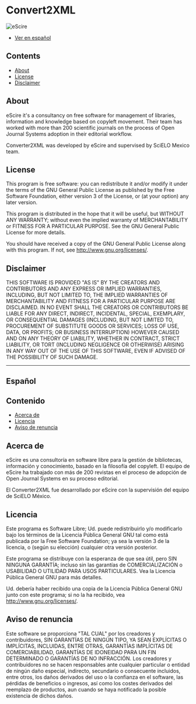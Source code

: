# Convert2XML
![eScire](http://escire.mx/logo/eScire.jpg)

- [Ver en español](#español)

## Contents

- [About](#about)
- [License](#license)
- [Disclaimer](#disclaimer)


## About

eScire it's a consultancy on free software for management of libraries, information and knowledge based on copyleft movement. 
Their team has worked with more than 200 scientific journals on the process of Open Journal Systems adoption in their editorial workflow.

Converter2XML was developed by eScire and supervised by SciELO Mexico team. 

## License

This program is free software: you can redistribute it and/or modify it under the terms of the GNU General Public License as published by the Free Software Foundation, either version 3 of the License, or (at your option) any later version.

This program is distributed in the hope that it will be useful, but WITHOUT ANY WARRANTY; without even the implied warranty of MERCHANTABILITY or FITNESS FOR A PARTICULAR PURPOSE.  See the GNU General Public License for more details.

You should have received a copy of the GNU General Public License along with this program.  If not, see <http://www.gnu.org/licenses/>.

## Disclaimer

THIS SOFTWARE IS PROVIDED "AS IS" BY THE CREATORS AND CONTRIBUTORS AND ANY EXPRESS OR IMPLIED WARRANTIES, INCLUDING, BUT NOT LIMITED TO, THE IMPLIED WARRANTIES OF MERCHANTABILITY AND FITNESS FOR A PARTICULAR PURPOSE ARE DISCLAIMED. IN NO EVENT SHALL THE CREATORS OR CONTRIBUTORS BE LIABLE FOR ANY DIRECT, INDIRECT, INCIDENTAL, SPECIAL, EXEMPLARY, OR CONSEQUENTIAL DAMAGES (INCLUDING, BUT NOT LIMITED TO, PROCUREMENT OF SUBSTITUTE GOODS OR SERVICES; LOSS OF USE, DATA, OR PROFITS; OR BUSINESS INTERRUPTION) HOWEVER CAUSED AND ON ANY THEORY OF LIABILITY, WHETHER IN CONTRACT, STRICT LIABILITY, OR TORT (INCLUDING NEGLIGENCE OR OTHERWISE) ARISING IN ANY WAY OUT OF THE USE OF THIS SOFTWARE, EVEN IF ADVISED OF THE POSSIBILITY OF SUCH DAMAGE.

<hr />

## Español

## Contenido

- [Acerca de](#acerca-de)
- [Licencia](#licencia)
- [Aviso de renuncia](#aviso-de-renuncia)

## Acerca de

eScire es una consultoría en software libre para la gestión de bibliotecas, información y conocimiento, basado en la filosofía del copyleft.
El equipo de eScire ha trabajado con más de 200 revistas en el proceso de adopción de Open Journal Systems en su proceso editorial. 

El Converter2XML fue desarrollado por eScire con la supervisión del equipo de SciELO México.

## Licencia

Este programa es Software Libre; Ud. puede redistribuirlo y/o modificarlo bajo los términos de la Licencia Pública General GNU tal como está publicada por la Free Software Foundation; ya sea la versión 3 de la licencia, o (según su elección) cualquier otra versión posterior.

Este programa se distribuye con la esperanza de que sea útil, pero SIN NINGUNA GARANTÍA; incluso sin las garantías de COMERCIALIZACIÓN o USABILIDAD O UTILIDAD PARA USOS PARTICULARES. Vea la Licencia Pública General GNU para más detalles.

Ud. debería haber recibido una copia de la Licencia Pública General GNU junto con este programa; si no la ha recibido, vea <http://www.gnu.org/licenses/>.

## Aviso de renuncia

Este software se proporciona "TAL CUAL" por los creadores y contribuidores, SIN GARANTÍAS DE NINGÚN TIPO, YA SEAN EXPLÍCITAS O IMPLÍCITAS, INCLUIDAS, ENTRE OTRAS, GARANTÍAS IMPLÍCITAS DE COMERCIABILIDAD, GARANTÍAS DE IDONEIDAD PARA UN FIN DETERMINADO O GARANTÍAS DE NO INFRACCIÓN. Los creadores y contribuidores no se hacen responsables ante cualquier particular o entidad de ningún daño especial, indirecto, secundario o consecuente incluidos, entre otros, los daños derivados del uso o la confianza en el software, las pérdidas de beneficios o ingresos, así como los costes derivados del reemplazo de productos, aun cuando se haya notificado la posible existencia de dichos daños.

